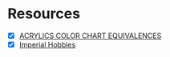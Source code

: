 # Resources

- [x] [ACRYLICS COLOR CHART EQUIVALENCES](https://www.ak-masters.com/app/pdf/ACRYLICSCOLORCHART+EQUIVALENCES.pdf)
- [x] [Imperial Hobbies](https://imperial-hobbies.myshopify.com)